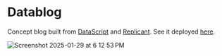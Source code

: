# Datablog

Concept blog built from [DataScript](https://github.com/tonsky/datascript) and [Replicant](https://github.com/cjohansen/replicant). See it deployed [here](https://www.harism.dev/datablog/index.html).

![Screenshot 2025-01-29 at 6 12 53 PM](https://github.com/user-attachments/assets/289193db-2e8d-40ff-8877-c569abc48b65)
